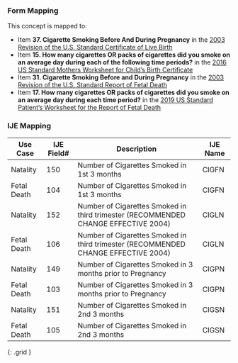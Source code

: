 ### Form Mapping
This concept is mapped to:
 * Item **37. Cigarette Smoking Before And During Pregnancy** in the [2003 Revision of the U.S. Standard Certificate of Live Birth](https://www.cdc.gov/nchs/data/dvs/birth11-03final-ACC.pdf)
 * Item **15. How many cigarettes OR packs of cigarettes did you smoke on an average day during each of the following time periods?** in the [2016 US Standard Mothers Worksheet for Child’s Birth Certificate](https://www.cdc.gov/nchs/data/dvs/moms-worksheet-2016-508.pdf)
 * Item **31. Cigarette Smoking Before and During Pregnancy** in the [2003 Revision of the U.S. Standard Report of Fetal Death](https://www.cdc.gov/nchs/data/dvs/FDEATH11-03finalACC.pdf)
 * Item **17. How many cigarettes OR packs of cigarettes did you smoke on an average day during each time period?** in the [2019 US Standard Patient’s Worksheet for the Report of Fetal Death](https://www.cdc.gov/nchs/data/dvs/fetal-death-mother-worksheet-english-2019-508.pdf)

### IJE Mapping
| **Use Case** | **IJE Field#** | **Description** | **IJE Name** |
| ------------ | -------------- | --------------- | ------------ |
| Natality | 150 | Number of Cigarettes Smoked in 1st 3 months | CIGFN |
| Fetal Death | 104 | Number of Cigarettes Smoked in 1st 3 months | CIGFN |
| Natality | 152 | Number of Cigarettes Smoked in  third trimester (RECOMMENDED CHANGE EFFECTIVE 2004) | CIGLN |
| Fetal Death | 106 | Number of Cigarettes Smoked in third trimester (RECOMMENDED CHANGE EFFECTIVE 2004) | CIGLN |
| Natality | 149 | Number of Cigarettes Smoked in 3 months prior to Pregnancy | CIGPN |
| Fetal Death | 103 | Number of Cigarettes Smoked in 3 months prior to Pregnancy | CIGPN |
| Natality | 151 | Number of Cigarettes Smoked in 2nd 3 months | CIGSN |
| Fetal Death | 105 | Number of Cigarettes Smoked in 2nd 3 months | CIGSN |
{: .grid }
